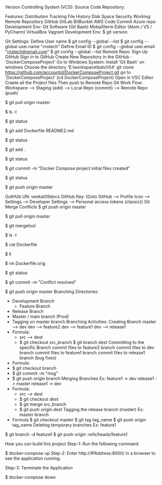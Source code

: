 Version Controlling System (VCS):
Source Code Repository:

Features:
Distribution
Tracking File History
Disk Space
Security
Working:
Remote Repository
GitHub
GitLab
BitBucket
AWS Code Commit
Azure repo
Development Env:
Git Software (Git Bash)
MobaXterm
Editor (Atom / VS / PyCharm)
VirtualBox
Vagrant
Development Env:
$ git version

Git Settings:
Define User name
$ git config --global --list
$ git config --global user.name "rnstech"
Define Email ID
$ git config --global user.email "rnstech@gmail.com"
$ git config --global --list
Remote Repo:
Sign Up GitHub
Sign in to GitHub
Create New Repository in the GitHub - 'DockerComposeProject'
Go to Windows System:
Install 'Git Bash' on windows
Choose the directory 'E:\workspace\batch54'
git clone https://github.com/accountid/DockerComposeProject.git
go to 'DockerComposeProject' (cd DockerComposeProject)
Open in VSC Editor
Craete all the Project files
Then push to Remote Repo
Git Work Flow:
Workspace --> Staging (add) --> Local Repo (commit) --> Remote Repo (push)

$ git pull origin master

$ ls -l

$ git status

$ git add Dockerfile README2.md

$ git status

$ git add .

$ git status

$ git commit -m "Docker Compose project initial files created"

$ git status

$ git push origin master

GutHUb UN: venkat09docs
GitHub Key:
(Goto GitHub --> Profile Icon --> Settings --> Developer Settings --> Personal access tokens (classic))
Git Merge Conflicts
$ git push origin master

$ git pull origin master

$ git mergetool

$ ls -l

$ cat Dockerfile

$ ll

$ rm Dockerfile.orig

$ git status

$ git commit -m "Conflict resolved"

$ git push origin master
Branching Directories:
- Development Branch
  - Feature Branch
- Release Branch  
- Master / main branch (Prod)
- Tagging on master branch
Branching Activities:
Creating Branch
master --> dev
dev --> feature2
dev --> feature1
dev --> release1
- Formula:
  - src --> dest
  - $ git checkout src_branch
    $ git branch dest
Committing to the specific Branch
commit files to feature2 branch
commit files to dev branch
commit files to feature1 branch
commit files to release1 branch (bug fixes)
- Formula:
- $ git checkout branch
- $ git commit -m "msg"
- $ git push origin branch
Merging Branches Ex: feature1 -> dev release1 -> master release1 -> dev
- Formula:
  - src --> dest
  - $ git checkout dest
  - $ git merge src_branch
  - $ git push origin dest
Tagging the release branch (master) Ex: master branch
- Formula
  $ git checkout master
  $ git tag tag_name
  $ git push origin tag_name
Deleting temporary branches Ex: feature1

$ git branch -d feature1 $ git push origin :refs/heads/feature1

How you can build this project
Step-1: Run the following command

$ docker-compose up
Step-2: Enter http://IPAddress:8000/ in a browser to see the application running.

Step-3: Terminate the Application

$ docker-compose down